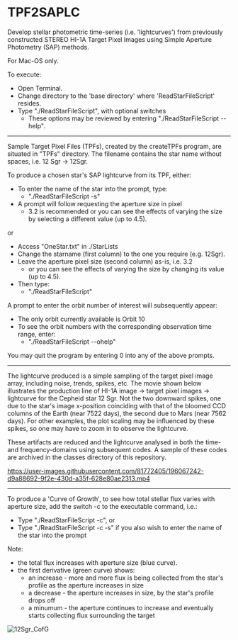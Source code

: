 # TPF2SAPLC
Develop stellar photometric time-series (i.e. 'lightcurves') from previously constructed STEREO HI-1A Target Pixel Images using Simple Aperture Photometry (SAP) methods.

For Mac-OS only.

To execute:
- Open Terminal.
- Change directory to the 'base directory' where 'ReadStarFileScript' resides.
- Type "./ReadStarFileScript", with optional switches
  - These options may be reviewed by entering "./ReadStarFileScript --help".

----

Sample Target Pixel Files (TPFs), created by the createTPFs program, are situated in "TPFs" directory. The filename contains the star name without spaces, i.e. 12 Sgr -> 12Sgr.

To produce a chosen star's SAP lightcurve from its TPF, either:
- To enter the name of the star into the prompt, type:
  - "./ReadStarFileScript -s"
- A prompt will follow requesting the aperture size in pixel
  - 3.2 is recommended or you can see the effects of varying the size by selecting a different value (up to 4.5).

or

- Access "OneStar.txt" in ./StarLists
- Change the starname (first column) to the one you require (e.g. 12Sgr).
- Leave the aperture pixel size (second column) as-is, i.e. 3.2
  - or you can see the effects of varying the size by changing its value (up to 4.5).
- Then type:
  - "./ReadStarFileScript" 

A prompt to enter the orbit number of interest will subsequently appear:
- The only orbit currently available is Orbit 10
- To see the orbit numbers with the corresponding observation time range, enter:
  - "./ReadStarFileScript --ohelp" 

You may quit the program by entering 0 into any of the above prompts.

----

The lightcurve produced is a simple sampling of the target pixel image array, including noise, trends, spikes, etc. The movie shown below illustrates the production line of HI-1A image -> target pixel images -> lightcurve for the Cepheid star 12 Sgr. Not the two downward spikes, one due to the star's image x-position coinciding with that of the bloomed CCD columns of the Earth (near 7522 days), the second due to Mars (near 7562 days). For other examples, the plot scaling may be influenced by these spikes, so one may have to zoom in to observe the lightcurve.

These artifacts are reduced and the lightcurve analysed in both the time- and frequency-domains using subsequent codes. A sample of these codes are archived in the classes directory of this repository.

https://user-images.githubusercontent.com/81772405/196067242-d9a88692-9f2e-430d-a35f-628e80ae2313.mp4

----

To produce a 'Curve of Growth', to see how total stellar flux varies with aperture size, add the switch -c to the executable command, i.e.:
- Type "./ReadStarFileScript -c", or
- Type "./ReadStarFileScript -c -s" if you also wish to enter the name of the star into the prompt 

Note:
- the total flux increases with aperture size (blue curve).
- the first derivative (green curve) shows:
  - an increase - more and more flux is being collected from the star's profile as the aperture increases in size
  - a decrease - the aperture increases in size, by the star's profile drops off
  - a minumum - the aperture continues to increase and eventually starts collecting flux surrounding the target

![12Sgr_CofG](https://user-images.githubusercontent.com/81772405/196067826-26f62e58-0f45-48fa-8a29-0ea6aa188cfb.jpg)

